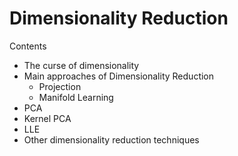 # Dimensionality Reduction

Contents
* The curse of dimensionality
* Main approaches of Dimensionality Reduction
  * Projection
  * Manifold Learning
* PCA
* Kernel PCA
* LLE
* Other dimensionality reduction techniques
